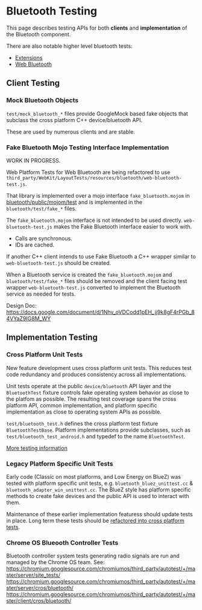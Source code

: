 # Bluetooth Testing

This page describes testing APIs for both **clients** and **implementation** of
the Bluetooth component.

There are also notable higher level bluetooth tests:

*   [Extensions](/extensions/browser/api/bluetooth/)
*   [Web Bluetooth](/third_party/WebKit/Source/modules/bluetooth/README.md)


## Client Testing

### Mock Bluetooth Objects

`test/mock_bluetooth_*` files provide GoogleMock based fake objects that
subclass the cross platform C++ device/bluetooth API.

These are used by numerous clients and are stable.


### Fake Bluetooth Mojo Testing Interface Implementation

WORK IN PROGRESS.

Web Platform Tests for Web Bluetooth are being refactored to use
`third_party/WebKit/LayoutTests/resources/bluetooth/web-bluetooth-test.js`.

That library is implemented over a mojo interface `fake_bluetooth.mojom` in
[bluetooth/public/mojom/test](/device/bluetooth/public/mojom/test)
and is implemented in the `bluetooth/test/fake_*` files.

The `fake_bluetooth.mojom` interface is not intended to be used directly.
`web-bluetooth-test.js` makes the Fake Bluetooth interface easier to work with.

*   Calls are synchronous.
*   IDs are cached.

If another C++ client intends to use Fake Bluetooth a C++ wrapper similar to
`web-bluetooth-test.js` should be created.

When a Bluetooth service is created the `fake_bluetooth.mojom` and
`bluetooth/test/fake_*` files should be removed and the client facing test
wrapper `web-bluetooth-test.js` converted to implement the Bluetooth service as
needed for tests.

Design Doc:
https://docs.google.com/document/d/1Nhv_oVDCodd1pEH_jj9k8gF4rPGb_84VYaZ9IG8M_WY


## Implementation Testing

### Cross Platform Unit Tests

New feature development uses cross platform unit tests. This reduces test code
redundancy and produces consistency across all implementations.

Unit tests operate at the public `device/bluetooth` API layer and the
`BluetoothTest` fixture controls fake operating system behavior as close to the
platfom as possible. The resulting test coverage spans the cross platform API,
common implementation, and platform specific implementation as close to
operating system APIs as possible.

`test/bluetooth_test.h` defines the cross platform test fixture
`BluetoothTestBase`. Platform implementations provide subclasses, such as
`test/bluetooth_test_android.h` and typedef to the name `BluetoothTest`.

[More testing information](https://docs.google.com/document/d/1mBipxn1sJu6jMqP0RQZpkYXC1o601bzLCpCxwTA2yGA/edit?usp=sharing)


### Legacy Platform Specific Unit Tests

Early code (Classic on most platforms, and Low Energy on BlueZ) was tested with
platform specific unit tests, e.g. `bluetooth_bluez_unittest.cc` &
`bluetooth_adapter_win_unittest.cc`. The BlueZ style has platform specific
methods to create fake devices and the public API is used to interact with them.

Maintenance of these earlier implementation featuress should update tests in
place. Long term these tests should be [refactored into cross platform
tests](https://crbug.com/580403).


### Chrome OS Blueooth Controller Tests

Bluetooth controller system tests generating radio signals are run and managed
by the Chrome OS team. See:
https://chromium.googlesource.com/chromiumos/third_party/autotest/+/master/server/site_tests/
https://chromium.googlesource.com/chromiumos/third_party/autotest/+/master/server/cros/bluetooth/
https://chromium.googlesource.com/chromiumos/third_party/autotest/+/master/client/cros/bluetooth/
